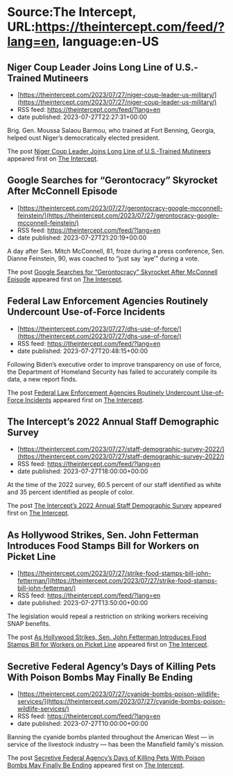 # Source:The Intercept, URL:https://theintercept.com/feed/?lang=en, language:en-US

## Niger Coup Leader Joins Long Line of U.S.-Trained Mutineers
 - [https://theintercept.com/2023/07/27/niger-coup-leader-us-military/](https://theintercept.com/2023/07/27/niger-coup-leader-us-military/)
 - RSS feed: https://theintercept.com/feed/?lang=en
 - date published: 2023-07-27T22:27:31+00:00

<p>Brig. Gen. Moussa Salaou Barmou, who trained at Fort Benning, Georgia, helped oust Niger’s democratically elected president.</p>
<p>The post <a href="https://theintercept.com/2023/07/27/niger-coup-leader-us-military/" rel="nofollow">Niger Coup Leader Joins Long Line of U.S.-Trained Mutineers</a> appeared first on <a href="https://theintercept.com" rel="nofollow">The Intercept</a>.</p>

## Google Searches for “Gerontocracy” Skyrocket After McConnell Episode
 - [https://theintercept.com/2023/07/27/gerontocracy-google-mcconnell-feinstein/](https://theintercept.com/2023/07/27/gerontocracy-google-mcconnell-feinstein/)
 - RSS feed: https://theintercept.com/feed/?lang=en
 - date published: 2023-07-27T21:20:19+00:00

<p>A day after Sen. Mitch McConnell, 81, froze during a press conference, Sen. Dianne Feinstein, 90, was coached to “just say ‘aye’” during a vote.</p>
<p>The post <a href="https://theintercept.com/2023/07/27/gerontocracy-google-mcconnell-feinstein/" rel="nofollow">Google Searches for “Gerontocracy” Skyrocket After McConnell Episode</a> appeared first on <a href="https://theintercept.com" rel="nofollow">The Intercept</a>.</p>

## Federal Law Enforcement Agencies Routinely Undercount Use-of-Force Incidents
 - [https://theintercept.com/2023/07/27/dhs-use-of-force/](https://theintercept.com/2023/07/27/dhs-use-of-force/)
 - RSS feed: https://theintercept.com/feed/?lang=en
 - date published: 2023-07-27T20:48:15+00:00

<p>Following Biden’s executive order to improve transparency on use of force, the Department of Homeland Security has failed to accurately compile its data, a new report finds.</p>
<p>The post <a href="https://theintercept.com/2023/07/27/dhs-use-of-force/" rel="nofollow">Federal Law Enforcement Agencies Routinely Undercount Use-of-Force Incidents</a> appeared first on <a href="https://theintercept.com" rel="nofollow">The Intercept</a>.</p>

## The Intercept’s 2022 Annual Staff Demographic Survey
 - [https://theintercept.com/2023/07/27/staff-demographic-survey-2022/](https://theintercept.com/2023/07/27/staff-demographic-survey-2022/)
 - RSS feed: https://theintercept.com/feed/?lang=en
 - date published: 2023-07-27T18:00:00+00:00

<p>At the time of the 2022 survey, 60.5 percent of our staff identified as white and 35 percent identified as people of color.</p>
<p>The post <a href="https://theintercept.com/2023/07/27/staff-demographic-survey-2022/" rel="nofollow">The Intercept’s 2022 Annual Staff Demographic Survey</a> appeared first on <a href="https://theintercept.com" rel="nofollow">The Intercept</a>.</p>

## As Hollywood Strikes, Sen. John Fetterman Introduces Food Stamps Bill for Workers on Picket Line
 - [https://theintercept.com/2023/07/27/strike-food-stamps-bill-john-fetterman/](https://theintercept.com/2023/07/27/strike-food-stamps-bill-john-fetterman/)
 - RSS feed: https://theintercept.com/feed/?lang=en
 - date published: 2023-07-27T13:50:00+00:00

<p>The legislation would repeal a restriction on striking workers receiving SNAP benefits.</p>
<p>The post <a href="https://theintercept.com/2023/07/27/strike-food-stamps-bill-john-fetterman/" rel="nofollow">As Hollywood Strikes, Sen. John Fetterman Introduces Food Stamps Bill for Workers on Picket Line</a> appeared first on <a href="https://theintercept.com" rel="nofollow">The Intercept</a>.</p>

## Secretive Federal Agency’s Days of Killing Pets With Poison Bombs May Finally Be Ending
 - [https://theintercept.com/2023/07/27/cyanide-bombs-poison-wildlife-services/](https://theintercept.com/2023/07/27/cyanide-bombs-poison-wildlife-services/)
 - RSS feed: https://theintercept.com/feed/?lang=en
 - date published: 2023-07-27T10:00:00+00:00

<p>Banning the cyanide bombs planted throughout the American West — in service of the livestock industry — has been the Mansfield family's mission.</p>
<p>The post <a href="https://theintercept.com/2023/07/27/cyanide-bombs-poison-wildlife-services/" rel="nofollow">Secretive Federal Agency’s Days of Killing Pets With Poison Bombs May Finally Be Ending</a> appeared first on <a href="https://theintercept.com" rel="nofollow">The Intercept</a>.</p>

